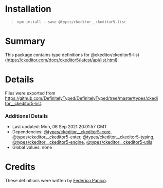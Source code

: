 # Installation
> `npm install --save @types/ckeditor__ckeditor5-list`

# Summary
This package contains type definitions for @ckeditor/ckeditor5-list (https://ckeditor.com/docs/ckeditor5/latest/api/list.html).

# Details
Files were exported from https://github.com/DefinitelyTyped/DefinitelyTyped/tree/master/types/ckeditor__ckeditor5-list.

### Additional Details
 * Last updated: Mon, 06 Sep 2021 20:01:57 GMT
 * Dependencies: [@types/ckeditor__ckeditor5-core](https://npmjs.com/package/@types/ckeditor__ckeditor5-core), [@types/ckeditor__ckeditor5-enter](https://npmjs.com/package/@types/ckeditor__ckeditor5-enter), [@types/ckeditor__ckeditor5-typing](https://npmjs.com/package/@types/ckeditor__ckeditor5-typing), [@types/ckeditor__ckeditor5-engine](https://npmjs.com/package/@types/ckeditor__ckeditor5-engine), [@types/ckeditor__ckeditor5-utils](https://npmjs.com/package/@types/ckeditor__ckeditor5-utils)
 * Global values: none

# Credits
These definitions were written by [Federico Panico](https://github.com/fedemp).
